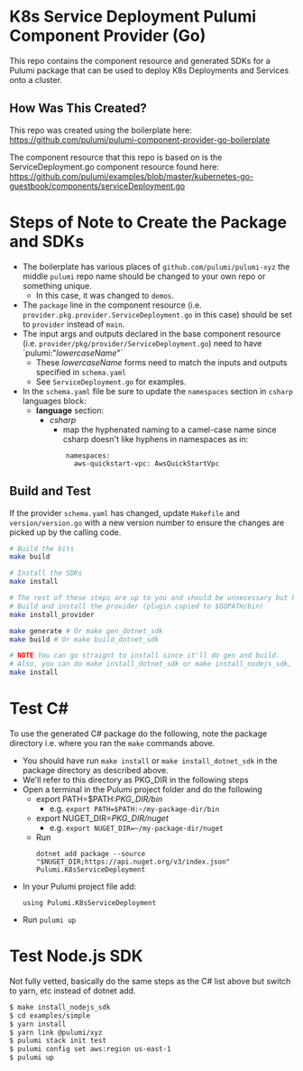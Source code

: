 # K8s Service Deployment Pulumi Component Provider (Go)

This repo contains the component resource and generated SDKs for a Pulumi package that can be used to deploy K8s Deployments and Services onto a cluster.

## How Was This Created?
This repo was created using the boilerplate here: https://github.com/pulumi/pulumi-component-provider-go-boilerplate

The component resource that this repo is based on is the ServiceDeployment.go component resource found here: https://github.com/pulumi/examples/blob/master/kubernetes-go-guestbook/components/serviceDeployment.go 

# Steps of Note to Create the Package and SDKs
* The boilerplate has various places of `github.com/pulumi/pulumi-xyz` the middle `pulumi` repo name should be changed to your own repo or something unique.
  * In this case, it was changed to `demos`.
* The `package` line in the component resource (i.e. `provider.pkg.provider.ServiceDeployment.go` in this case) should be set to `provider` instead of `main`.
* The input args and outputs declared in the base component resource (i.e. `provider/pkg/provider/ServiceDeployment.go`) need to have \`pulumi:"*lowercaseName*"\`
  * These *lowercaseName* forms need to match the inputs and outputs specified in `schema.yaml`
  * See `ServiceDeployment.go` for examples.
* In the `schema.yaml` file be sure to update the `namespaces` section in `csharp` languages block:
  * **language** section:
    * *csharp*
      * map the hyphenated naming to a camel-case name since csharp doesn't like hyphens in namespaces as in:
      ```
          namespaces:
            aws-quickstart-vpc: AwsQuickStartVpc
      ```
## Build and Test
If the provider `schema.yaml` has changed, update `Makefile` and `version/version.go` with a new version number to ensure the changes are picked up by the calling code.

```bash
# Build the bits
make build

# Install the SDKs
make install

# The rest of these steps are up to you and should be unnecessary but kept for information purposes
# Build and install the provider (plugin copied to $GOPATH/bin)
make install_provider

make generate # Or make gen_dotnet_sdk
make build # Or make build_dotnet_sdk

# NOTE You can go straignt to install since it'll do gen and build. 
# Also, you can do make install_dotnet_sdk or make install_nodejs_sdk, etc to do just the specific package 
make install 
```

# Test C#
To use the generated C# package do the following, note the package directory i.e. where you ran the `make` commands above.
- You should have run `make install` or `make install_dotnet_sdk` in the package directory as described above.
- We'll refer to this directory as PKG_DIR in the following steps
- Open a terminal in the Pulumi project folder and do the following
  - export PATH=$PATH:*PKG_DIR/bin*
    - e.g. `export PATH=$PATH:~/my-package-dir/bin`
  - export NUGET_DIR=*PKG_DIR/nuget*
    - e.g. `export NUGET_DIR=~/my-package-dir/nuget`
  - Run
    ```
    dotnet add package --source "$NUGET_DIR;https://api.nuget.org/v3/index.json"  Pulumi.K8sServiceDeployment
    ```
- In your Pulumi project file add: 
  ```
  using Pulumi.K8sServiceDeployment
  ```
- Run `pulumi up`


# Test Node.js SDK
Not fully vetted, basically do the same steps as the C# list above but switch to yarn, etc instead of dotnet add.  
```bash
$ make install_nodejs_sdk
$ cd examples/simple
$ yarn install
$ yarn link @pulumi/xyz
$ pulumi stack init test
$ pulumi config set aws:region us-east-1
$ pulumi up
```
